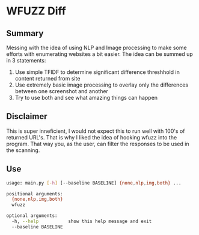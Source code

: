 # WFUZZ Diff

## Summary

Messing with the idea of using NLP and Image processing to make some efforts with enumerating websites a bit easier. The idea can be summed up in 3 statements:

1. Use simple TFIDF to determine significant difference threshhold in content returned from site
2. Use extremely basic image processing to overlay only the differences between one screenshot and another
3. Try to use both and see what amazing things can happen


## Disclaimer

This is super inneficient, I would not expect this to run well with 100's of returned URL's. That is why I liked the idea of hooking wfuzz into the program. That way you, as the user, can filter the responses to be used in the scanning.


## Use

```bash
usage: main.py [-h] [--baseline BASELINE] {none,nlp,img,both} ...

positional arguments:
  {none,nlp,img,both}
  wfuzz

optional arguments:
  -h, --help           show this help message and exit
  --baseline BASELINE
```


